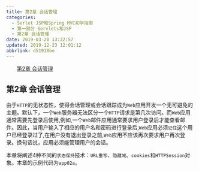 ```yaml
---
title: 第2章 会话管理
categories: 
  - Serlet JSP和Spring MVC初学指南
  - 第一部分 Servlets和JSP
  - 第2章 会话管理
date: 2019-03-20 13:32:57
updated: 2019-12-23 12:01:12
abbrlink: d51910be
---
```

<div id='my_toc'><a href="/JavaReadingNotes/d51910be/#第2章-会话管理" class="header_2">第2章 会话管理</a>&nbsp;<br></div>
<style>.header_1{margin-left: 1em;}.header_2{margin-left: 2em;}.header_3{margin-left: 3em;}.header_4{margin-left: 4em;}.header_5{margin-left: 5em;}.header_6{margin-left: 6em;}</style>
<!--more-->
<script>if (navigator.platform.search('arm')==-1){document.getElementById('my_toc').style.display = 'none';}var e,p = document.getElementsByTagName('p');while (p.length>0) {e = p[0];e.parentElement.removeChild(e);}</script>

<!--end-->
## 第2章 会话管理 ##
由于`HTTP`的无状态性，使得会话管理或会话跟踪成为`Web`应用开发一个无可避免的主题。默认下，一个`Web`服务器无法区分一个`HTTP`请求是第几次访问。而`Web`应用通常需要先登录后使用,例如,一个`Web`邮件应用通常要求用户登录后才能查看邮件。因此，当用户输入了相应的用户名和密码进行登录后,`Web`应用必须`记住`这个用户已经登录过了,在用户没有退出登录之前,`Web`应用不应该再次要求用户再次登录。换句话说，应用必须能管理用户的会话。

本章将阐述4种不同的`状态保持`技术：`URL重写`、`隐藏域`、`cookies`和`HTTPSession`对象。本章的示例代码为`app02a`。

